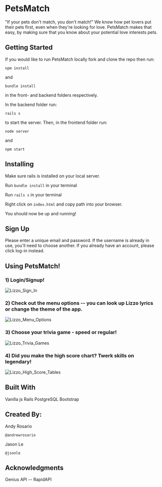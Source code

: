 # PetsMatch
"If your pets don't match, you don't match!" We know how pet lovers put their pets first, even when they're looking for love. PetsMatch makes that easy, by making sure that you know about your potential love interests pets.

## Getting Started
If you would like to run PetsMatch locally fork and clone the repo then run:
```
npm install
```
and
```
bundle install
```
in the front- and backend folders respectively.

In the backend folder run:
```
rails s
```
to start the server. Then, in the frontend folder run:
```
node server
```
and
```
npm start
```


## Installing
Make sure rails is installed on your local server.

Run ```bundle install``` in your terminal

Run ```rails s``` in your terminal

Right click on ```index.html``` and copy path into your browser.

You should now be up and running!

## Sign Up
Please enter a unique email and password. If the username is already in use, you'll need to choose another. If you already have an account, please click log-in instead.

## Using PetsMatch!

### 1) Login/Signup!
![Lizzo_Sign_In](https://media.giphy.com/media/htXQ7wSFXNMJsYOSRn/giphy.gif)

### 2) Check out the menu options -- you can look up Lizzo lyrics or change the theme of the app.
![Lizzo_Menu_Options](https://media.giphy.com/media/j04WCzclHKATpQWjLr/giphy.gif)

### 3) Choose your trivia game - speed or regular!
![Lizzo_Trivia_Games](https://media.giphy.com/media/TJxvae338VzQPgLUr7/giphy.gif)

### 4) Did you make the high score chart? Twerk skills on legendary!
![Lizzo_High_Score_Tables](https://media.giphy.com/media/XeS8alxZXW4ZiFjC3f/giphy.gif)


## Built With
Vanilla js
Rails
PostgreSQL
Bootstrap


## Created By:
Andy Rosario
```
@andrewrosario
```

Jason Le
```
@jsonle
```

## Acknowledgments
Genius API -- RapidAPI
